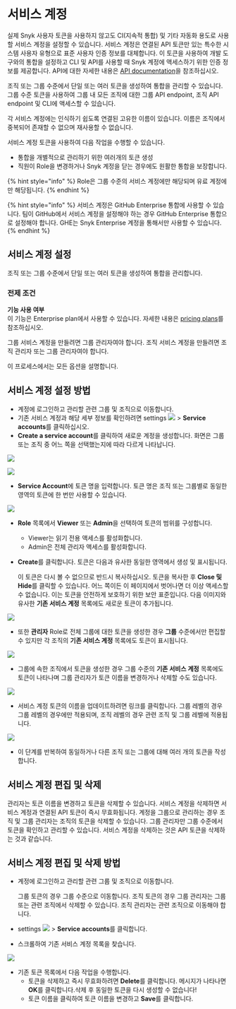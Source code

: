 # 서비스 계정

실제 Snyk 사용자 토큰을 사용하지 않고도 CI(지속적 통합) 및 기타 자동화 용도로 사용할 서비스 계정을 설정할 수 있습니다. 서비스 계정은 연결된 API 토큰만 있는 특수한 시스템 사용자 유형으로 표준 사용자 인증 정보를 대체합니다. 이 토큰을 사용하여 개발 도구와의 통합을 설정하고 CLI 및 API를 사용할 때 Snyk 계정에 액세스하기 위한 인증 정보를 제공합니다. API에 대한 자세한 내용은 [API documentation](broken-reference)을 참조하십시오.

조직 또는 그룹 수준에서 단일 또는 여러 토큰을 생성하여 통합을 관리할 수 있습니다. 그룹 수준 토큰을 사용하여 그룹 내 모든 조직에 대한 그룹 API endpoint, 조직 API endpoint 및 CLI에 액세스할 수 있습니다.

각 서비스 계정에는 인식하기 쉽도록 연결된 고유한 이름이 있습니다. 이름은 조직에서 중복되어 존재할 수 없으며 재사용할 수 없습니다.

서비스 계정 토큰을 사용하여 다음 작업을 수행할 수 있습니다.

* 통합을 개별적으로 관리하기 위한 여러개의 토큰 생성
* 직원이 Role을 변경하거나 Snyk 계정을 닫는 경우에도 원활한 통합을 보장합니다.

{% hint style="info" %}
Role은 그룹 수준의 서비스 계정에만 해당되며 유료 계정에만 해당됩니다.
{% endhint %}

{% hint style="info" %}
서비스 계정은 GitHub Enterprise 통합에 사용할 수 있습니다. 팀이 GitHub에서 서비스 계정을 설정해야 하는 경우 GitHub Enterprise 통합으로 설정해야 합니다. GHE는 Snyk Enterprise 계정을 통해서만 사용할 수 있습니다.
{% endhint %}

## 서비스 계정 설정

조직 또는 그룹 수준에서 단일 또는 여러 토큰을 생성하여 통합을 관리합니다.

### 전제 조건

**기능 사용 여부**\
이 기능은 Enterprise plan에서 사용할 수 있습니다. 자세한 내용은 [pricing plans](https://snyk.io/plans/)를 참조하십시오.

그룹 서비스 계정을 만들려면 그룹 관리자여야 합니다. 조직 서비스 계정을 만들려면 조직 관리자 또는 그룹 관리자여야 합니다.

이 프로세스에서는 모든 옵션을 설명합니다.

## 서비스 계정 설정 방법

* 계정에 로그인하고 관리할 관련 그룹 및 조직으로 이동합니다.
* 기존 서비스 계정과 해당 세부 정보를 확인하려면 settings ![](../../../.gitbook/assets/cog\_icon.png) > **Service accounts**를 클릭하십시오.
* **Create a service account**를 클릭하여 새로운 계정을 생성합니다. 화면은 그룹 또는 조직 중 어느 쪽을 선택했는지에 따라 다르게 나타납니다.

![](../../../.gitbook/assets/uuid-115442e7-a8bd-44df-43f8-8867a4cdc6ba-en.png)

![](../../../.gitbook/assets/uuid-632ed37e-ed7a-519d-dade-a245a35e6ac6-en.png)

* **Service Account**에 토큰 명을 입력합니다. 토큰 명은 조직 또는 그룹별로 동일한 영역의 토큰에 한 번만 사용할 수 있습니다.

![](../../../.gitbook/assets/uuid-01c4cc98-23c9-3cb1-4972-1aa4f83ad98e-en.png)

* **Role** 목록에서 **Viewer** 또는 **Admin**을 선택하여 토큰의 범위를 구성합니다.
  * Viewer는 읽기 전용 액세스를 활성화합니다.
  * Admin은 전체 관리자 액세스를 활성화합니다.
*   **Create**를 클릭합니다. 토큰은 다음과 유사한 동일한 영역에서 생성 및 표시됩니다.

    이 토큰은 다시 볼 수 없으므로 반드시 복사하십시오. 토큰을 복사한 후 **Close 및 Hide**를 클릭할 수 있습니다. 어느 쪽이든 이 페이지에서 벗어나면 더 이상 액세스할 수 없습니다. 이는 토큰을 안전하게 보호하기 위한 보안 표준입니다. 다음 이미지와 유사한 **기존 서비스 계정** 목록에도 새로운 토큰이 추가됩니다.

![](<../../../.gitbook/assets/spaces\_-MdwVZ6HOZriajCf5nXH\_uploads\_git-blob-61a8f06ca370909c1292d121c731849f7c68b9fb\_uuid-799b88fc-d1d7-72c9-5ceb-30fb2a8d572e-en (3) (3) (3) (1) (1) (1) (1) (1) (1) (1) (1) (1) (1) (1) (1) (1) (1) (1) (13).png>)

* 또한 **관리자** Role로 전체 그룹에 대한 토큰을 생성한 경우 **그룹** 수준에서만 편집할 수 있지만 각 조직의 **기존 서비스 계정** 목록에도 토큰이 표시됩니다.

![](../../../.gitbook/assets/uuid-1110723e-74e7-3090-3e69-da65f93acfcc-en.png)

* 그룹에 속한 조직에서 토큰을 생성한 경우 그룹 수준의 **기존 서비스 계정** 목록에도 토큰이 나타나며 그룹 관리자가 토큰 이름을 변경하거나 삭제할 수도 있습니다.

![](../../../.gitbook/assets/uuid-50563edb-6a75-9f37-2040-cd814fdf9ead-en.png)

* 서비스 계정 토큰의 이름을 업데이트하려면 링크를 클릭합니다. 그룹 레벨의 경우 그룹 레벨의 경우에만 적용되며, 조직 레벨의 경우 관련 조직 및 그룹 레벨에 적용됩니다.

![](../../../.gitbook/assets/uuid-b34e3d10-bb0c-b608-bc08-12f2bf0a4fc0-en.png)

* 이 단계를 반복하여 동일하거나 다른 조직 또는 그룹에 대해 여러 개의 토큰을 작성합니다.

## 서비스 계정 편집 및 삭제

관리자는 토큰 이름을 변경하고 토큰을 삭제할 수 있습니다. 서비스 계정을 삭제하면 서비스 계정과 연결된 API 토큰이 즉시 무효화됩니다. 계정을 그룹으로 관리하는 경우 조직 및 그룹 관리자는 조직의 토큰을 삭제할 수 있습니다. 그룹 관리자만 그룹 수준에서 토큰을 확인하고 관리할 수 있습니다. 서비스 계정을 삭제하는 것은 API 토큰을 삭제하는 것과 같습니다.

## 서비스 계정 편집 및 삭제 방법

*   계정에 로그인하고 관리할 관련 그룹 및 조직으로 이동합니다.

    그룹 토큰의 경우 그룹 수준으로 이동합니다. 조직 토큰의 경우 그룹 관리자는 그룹 또는 관련 조직에서 삭제할 수 있습니다. 조직 관리자는 관련 조직으로 이동해야 합니다.
* settings ![](../../../.gitbook/assets/cog\_icon.png) > **Service accounts**를 클릭합니다.
* 스크롤하여 기존 서비스 계정 목록을 찾습니다.

![](<../../../.gitbook/assets/spaces\_-MdwVZ6HOZriajCf5nXH\_uploads\_git-blob-61a8f06ca370909c1292d121c731849f7c68b9fb\_uuid-799b88fc-d1d7-72c9-5ceb-30fb2a8d572e-en (3) (3) (3) (1) (1) (1) (1) (1) (1) (1) (1) (1) (1) (1) (1) (1) (1) (1) (12).png>)

* 기존 토큰 목록에서 다음 작업을 수행합니다.
  * 토큰을 삭제하고 즉시 무효화하려면 **Delete**를 클릭합니다. 메시지가 나타나면 **OK**를 클릭합니다.삭제 후 동일한 토큰을 다시 생성할 수 없습니다!
  * 토큰 이름을 클릭하여 토큰 이름을 변경하고 **Save**를 클릭합니다.
